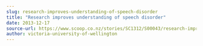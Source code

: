 ```yaml
---
slug: research-improves-understanding-of-speech-disorder
title: "Research improves understanding of speech disorder"
date: 2013-12-17
source-url: https://www.scoop.co.nz/stories/SC1312/S00043/research-improves-understanding-of-speech-disorder.htm
author: victoria-university-of-wellington
---
```

